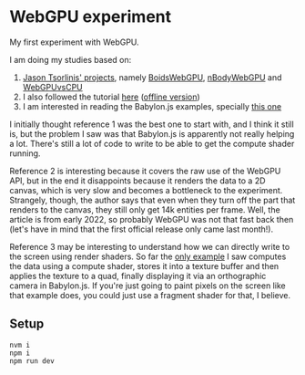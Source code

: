 
# WebGPU experiment

My first experiment with WebGPU.

I am doing my studies based on:

1. [Jason Tsorlinis' projects](https://github.com/jtsorlinis?tab=repositories), namely [BoidsWebGPU](https://github.com/jtsorlinis/BoidsWebGPU), [nBodyWebGPU](https://github.com/jtsorlinis/nBodyWebGPU) and [WebGPUvsCPU](https://github.com/jtsorlinis/WebGPUvsCPU)
2. I also followed the tutorial [here](https://surma.dev/things/webgpu/index.html) ([offline version](surma%20-%20all%20of%20the%20cores%20none%20of%20the%20canvas.pdf))
3. I am interested in reading the Babylon.js examples, specially [this one](https://webgpu.github.io/webgpu-samples/samples/gameOfLife)

I initially thought reference 1 was the best one to start with, and I think it still is, but the problem I saw was that Babylon.js is apparently not really helping a lot. There's still a lot of code to write to be able to get the compute shader running.

Reference 2 is interesting because it covers the raw use of the WebGPU API, but in the end it disappoints because it renders the data to a 2D canvas, which is very slow and becomes a bottleneck to the experiment. Strangely, though, the author says that even when they turn off the part that renders to the canvas, they still only get 14k entities per frame. Well, the article is from early 2022, so probably WebGPU was not that fast back then (let's have in mind that the first official release only came last month!).

Reference 3 may be interesting to understand how we can directly write to the screen using render shaders. So far the [only example]([WebGPUvsCPU](https://github.com/jtsorlinis/WebGPUvsCPU)) I saw computes the data using a compute shader, stores it into a texture buffer and then applies the texture to a quad, finally displaying it via an orthographic camera in Babylon.js. If you're just going to paint pixels on the screen like that example does, you could just use a fragment shader for that, I believe.

## Setup

    nvm i
    npm i
    npm run dev
